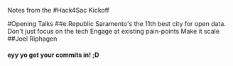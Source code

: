 Notes from the #Hack4Sac Kickoff

#Opening Talks
##e.Republic
Saramento's the 11th best city for open data.
Don't just focus on the tech
Engage at existing pain-points
Make it scale
##Joel Riphagen

#### eyy yo get your commits in! ;D
